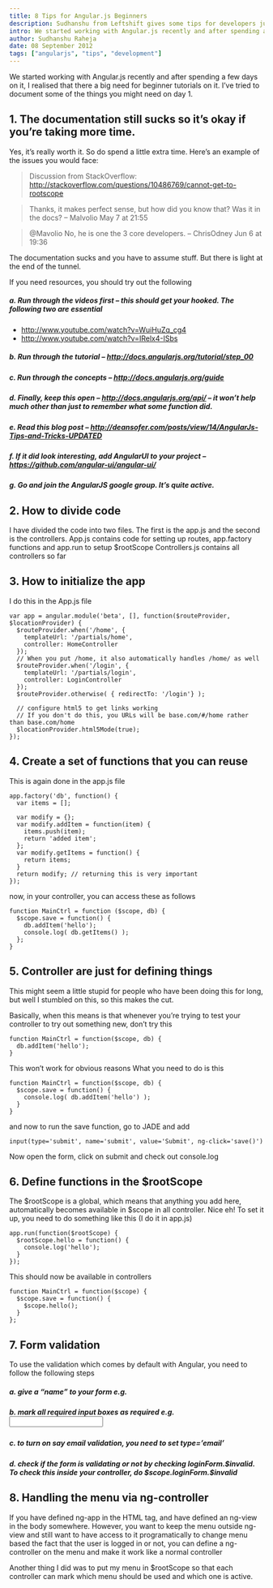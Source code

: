 ```yaml
---
title: 8 Tips for Angular.js Beginners
description: Sudhanshu from Leftshift gives some tips for developers just starting out with Angular.js.
intro: We started working with Angular.js recently and after spending a few days on it, I realised that there a big need for beginner tutorials on it. I’ve tried to document some of the things you might need on day 1.
author: Sudhanshu Raheja
date: 08 September 2012
tags: ["angularjs", "tips", "development"]
---
```


We started working with Angular.js recently and after spending a few days on it, I realised that there a big need for beginner tutorials on it. I’ve tried to document some of the things you might need on day 1.

## 1. The documentation still sucks so it’s okay if you’re taking more time.

Yes, it’s really worth it. So do spend a little extra time.
Here’s an example of the issues you would face:

> Discussion from StackOverflow: http://stackoverflow.com/questions/10486769/cannot-get-to-rootscope

> Thanks, it makes perfect sense, but how did you know that? Was it in the docs? – Malvolio May 7 at 21:55

> @Mavolio No, he is one the 3 core developers. – ChrisOdney Jun 6 at 19:36

The documentation sucks and you have to assume stuff. But there is light at the end of the tunnel.

If you need resources, you should try out the following

##### a. Run through the videos first – this should get your hooked. The following two are essential

- http://www.youtube.com/watch?v=WuiHuZq_cg4
- http://www.youtube.com/watch?v=IRelx4-ISbs

##### b. Run through the tutorial – http://docs.angularjs.org/tutorial/step_00

##### c. Run through the concepts – http://docs.angularjs.org/guide

##### d. Finally, keep this open – http://docs.angularjs.org/api/ – it won’t help much other than just to remember what some function did.

##### e. Read this blog post – http://deansofer.com/posts/view/14/AngularJs-Tips-and-Tricks-UPDATED

##### f. If it did look interesting, add AngularUI to your project – https://github.com/angular-ui/angular-ui/

##### g. Go and join the AngularJS google group. It’s quite active.

## 2. How to divide code

I have divided the code into two files. The first is the app.js and the second is the controllers.
App.js contains code for setting up routes, app.factory functions and app.run to setup \$rootScope
Controllers.js contains all controllers so far

## 3. How to initialize the app

I do this in the App.js file

    var app = angular.module('beta', [], function($routeProvider, $locationProvider) {
      $routeProvider.when('/home', {
        templateUrl: '/partials/home',
        controller: HomeController
      });
      // When you put /home, it also automatically handles /home/ as well
      $routeProvider.when('/login', {
        templateUrl: '/partials/login',
        controller: LoginController
      });
      $routeProvider.otherwise( { redirectTo: '/login'} );

      // configure html5 to get links working
      // If you don't do this, you URLs will be base.com/#/home rather than base.com/home
      $locationProvider.html5Mode(true);
    });

## 4. Create a set of functions that you can reuse

This is again done in the app.js file

    app.factory('db', function() {
      var items = [];

      var modify = {};
      var modify.addItem = function(item) {
        items.push(item);
        return 'added item';
      };
      var modify.getItems = function() {
        return items;
      }
      return modify; // returning this is very important
    });

now, in your controller, you can access these as follows

    function MainCtrl = function ($scope, db) {
      $scope.save = function() {
        db.addItem('hello');
        console.log( db.getItems() );
      };
    }

## 5. Controller are just for defining things

This might seem a little stupid for people who have been doing this for long, but well I stumbled on this, so this makes the cut.

Basically, when this means is that whenever you’re trying to test your controller to try out something new, don’t try this

    function MainCtrl = function($scope, db) {
      db.addItem('hello');
    }

This won’t work for obvious reasons
What you need to do is this

    function MainCtrl = function($scope, db) {
      $scope.save = function() {
        console.log( db.addItem('hello') );
      }
    }

and now to run the save function, go to JADE and add

    input(type='submit', name='submit', value='Submit', ng-click='save()')

Now open the form, click on submit and check out console.log

## 6. Define functions in the \$rootScope

The $rootScope is a global, which means that anything you add here, automatically becomes available in $scope in all controller. Nice eh!
To set it up, you need to do something like this (I do it in app.js)

    app.run(function($rootScope) {
      $rootScope.hello = function() {
        console.log('hello');
      }
    });

This should now be available in controllers

    function MainCtrl = function($scope) {
      $scope.save = function() {
        $scope.hello();
      }
    };

## 7. Form validation

To use the validation which comes by default with Angular, you need to follow the following steps

##### a. give a “name” to your form e.g. <form name=”loginForm”>

##### b. mark all required input boxes as required e.g. <input type=’email’ required />

##### c. to turn on say email validation, you need to set type=’email’

##### d. check if the form is validating or not by checking loginForm.$invalid. To check this inside your controller, do $scope.loginForm.\$invalid

## 8. Handling the menu via ng-controller

If you have defined ng-app in the HTML tag, and have defined an ng-view in the body somewhere. However, you want to keep the menu outside ng-view and still want to have access to it programatically to change menu based the fact that the user is logged in or not, you can define a ng-controller on the menu and make it work like a normal controller

Another thing I did was to put my menu in \$rootScope so that each controller can mark which menu should be used and which one is active.
